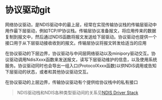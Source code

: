 # 协议驱动git
网络协议驱动，是NDIS驱动中的最上层，经常在实现传输协议栈的传输层驱动中用作最下层驱动，例如TCP/IP协议栈。传输层协议准备报文，将应用传来的数据复制到报文中，然后通过NDIS函数将报文发送给下层驱动。协议驱动也提供一个接口用于从下层驱动接收收到的报文。传输层协议将报文转发给适当的应用

在协议驱动的下层边界，协议驱动与中间层网络驱动以及minipory驱动交互。协议驱动调用NdisXxxx函数来发送报文，读写下层驱动维护的信息，以及使用系统服务。协议驱动同时也会导出一组入口(ProtocolXxxx函数)以供NDiS调用或告知下层驱动的状态，或者和其他协议驱动交互。

在协议驱动的上层边界，传输协议驱动有个提供给协议栈中的私有接口

>NDIS驱动栈和NDIS各种类型驱动间的关系见[NDIS Driver Stack](https://docs.microsoft.com/zh-cn/windows-hardware/drivers/network/ndis-driver-stack)